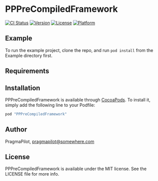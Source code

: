 # PPPreCompiledFramework

[![CI Status](http://img.shields.io/travis/PragmaPilot/PPPreCompiledFramework.svg?style=flat)](https://travis-ci.org/PragmaPilot/PPPreCompiledFramework)
[![Version](https://img.shields.io/cocoapods/v/PPPreCompiledFramework.svg?style=flat)](http://cocoapods.org/pods/PPPreCompiledFramework)
[![License](https://img.shields.io/cocoapods/l/PPPreCompiledFramework.svg?style=flat)](http://cocoapods.org/pods/PPPreCompiledFramework)
[![Platform](https://img.shields.io/cocoapods/p/PPPreCompiledFramework.svg?style=flat)](http://cocoapods.org/pods/PPPreCompiledFramework)

## Example

To run the example project, clone the repo, and run `pod install` from the Example directory first.

## Requirements

## Installation

PPPreCompiledFramework is available through [CocoaPods](http://cocoapods.org). To install
it, simply add the following line to your Podfile:

```ruby
pod "PPPreCompiledFramework"
```

## Author

PragmaPilot, pragmapilot@somewhere.com

## License

PPPreCompiledFramework is available under the MIT license. See the LICENSE file for more info.
